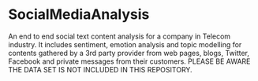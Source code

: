 # SocialMediaAnalysis
An end to end social text content analysis for a company in Telecom industry. It includes sentiment, emotion analysis and topic modelling for contents gathered by a 3rd party provider from web pages, blogs, Twitter, Facebook and private messages from their customers. PLEASE BE AWARE THE DATA SET IS NOT INCLUDED IN THIS REPOSITORY.

